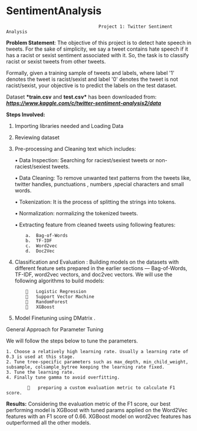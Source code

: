 # SentimentAnalysis

                                       Project 1: Twitter Sentiment Analysis
                                       
__Problem Statement__: The objective of this project is to detect hate speech in tweets. For the sake of simplicity, we say a tweet contains hate speech if it has a racist or sexist sentiment associated with it. So, the task is to classify racist or sexist tweets from other tweets.

Formally, given a training sample of tweets and labels, where label '1' denotes the tweet is racist/sexist and label '0' denotes the tweet is not racist/sexist, your objective is to predict the labels on the test dataset.

Dataset __*train.csv__ and __test.csv*__ has been downloaded from: *__https://www.kaggle.com/c/twitter-sentiment-analysis2/data__*

__Steps Involved:__
1.	Importing libraries needed and Loading Data

2.	Reviewing dataset

3.	Pre-processing and Cleaning text which includes:

       •	Data Inspection: Searching for raciest/sexiest tweets or non-raciest/sexiest tweets.

       •	Data Cleaning: To remove unwanted text patterns from the tweets like, twitter handles, punctuations , numbers ,special characters and small words.

       •	Tokenization: It is the process of splitting the strings into tokens.

       •	Normalization: normalizing the tokenized tweets.

       •	Extracting feature from cleaned tweets using following features:
   
            a.	Bag-of-Words
            b.	TF-IDF
            c.	Word2vec
            d.	Doc2Vec
            
4.	Classification and Evaluation : Building models on the datasets with different feature sets prepared in the earlier sections — Bag-of-Words, TF-IDF, word2vec vectors, and doc2vec vectors. We will use the following algorithms to build models:

            	Logistic Regression
            	Support Vector Machine
            	RandomForest
            	XGBoost
            
5.	Model Finetuning using DMatrix .

General Approach for Parameter Tuning

We will follow the steps below to tune the parameters.

    1. Choose a relatively high learning rate. Usually a learning rate of 0.3 is used at this stage.
    2. Tune tree-specific parameters such as max_depth, min_child_weight, subsample, colsample_bytree keeping the learning rate fixed.
    3. Tune the learning rate.
    4. Finally tune gamma to avoid overfitting.
    
            	preparing a custom evaluation metric to calculate F1 score.
            
__Results:__ Considering the evaluation metric of the F1 score, our best performing model is XGBoost with tuned params applied on the Word2Vec features with an F1 score of 0.66. XGBoost model on word2vec features has outperformed all the other models.

